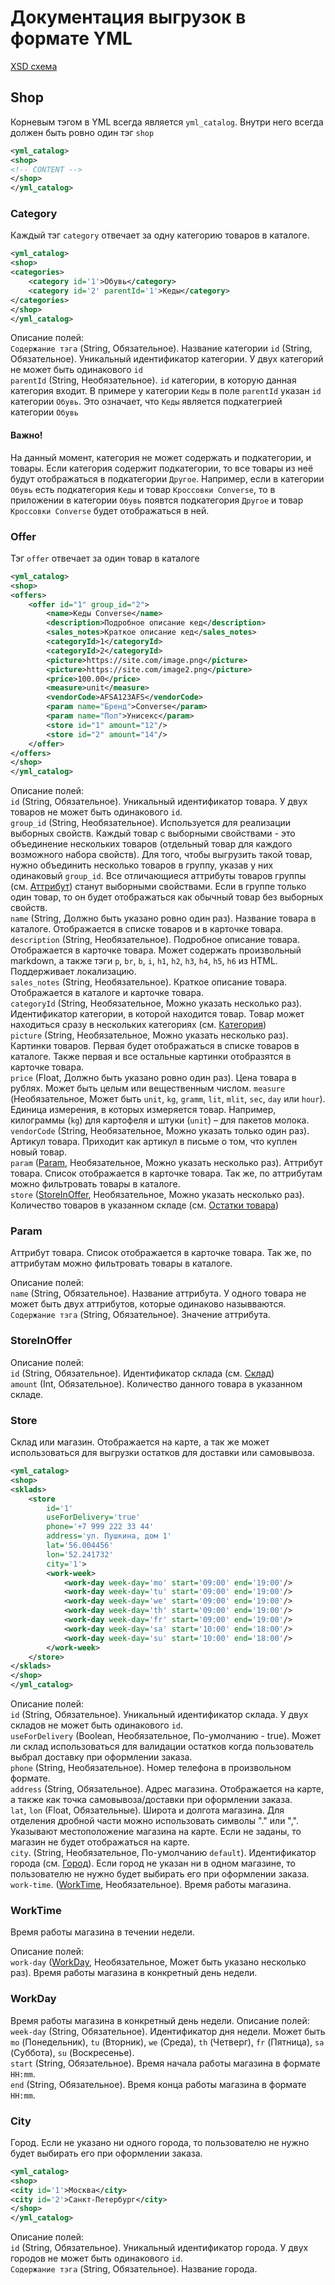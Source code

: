# Документация выгрузок в формате YML

[XSD схема](./schema.xsd)

## Shop

Корневым тэгом в YML всегда является `yml_catalog`. Внутри него всегда должен быть ровно один тэг `shop`  
```xml
<yml_catalog>
<shop>
<!-- CONTENT -->
</shop>
</yml_catalog>
```

### Category

Каждый тэг `category` отвечает за одну категорию товаров в каталоге.  
```xml
<yml_catalog>
<shop>
<categories>
    <category id='1'>Обувь</category>
    <category id='2' parentId='1'>Кеды</category>
</categories>
</shop>
</yml_catalog>
```
Описание полей:  
`Содержание тэга` (String, Обязательное). Название категории
`id` (String, Обязательное). Уникальный идентификатор категории. У двух категорий не может быть одинакового `id`  
`parentId` (String, Необязательное). `id` категории, в которую данная категория входит. В примере у категории `Кеды` в поле `parentId` указан `id` категории `Обувь`. Это означает, что `Кеды` является подкатегрией категории `Обувь`  

#### Важно!
На данный момент, категория не может содержать и подкатегории, и товары. Если категория содержит подкатегории, то все товары из неё будут отображаться в подкатегории `Другое`. Например, если в категории `Обувь` есть подкатегория `Кеды` и товар `Кроссовки Converse`, то в приложении в категории `Обувь` появтся подкатегория `Другое` и товар `Кроссовки Converse` будет отображаться в ней.  

### Offer

Тэг `offer` отвечает за один товар в каталоге  
```xml
<yml_catalog>
<shop>
<offers>
    <offer id="1" group_id="2">
        <name>Кеды Converse</name>
        <description>Подробное описание кед</description>
        <sales_notes>Краткое описание кед</sales_notes>
        <categoryId>1</categoryId>
        <categoryId>2</categoryId>
        <picture>https://site.com/image.png</picture>
        <picture>https://site.com/image2.png</picture>
        <price>100.00</price>
        <measure>unit</measure>
        <vendorCode>AFSA123AFS</vendorCode>
        <param name="Бренд">Converse</param>
        <param name="Пол">Унисекс</param>
        <store id="1" amount="12"/>
        <store id="2" amount="14"/>
    </offer>
</offers>
</shop>
</yml_catalog>
```
Описание полей:  
`id` (String, Обязательное). Уникальный идентификатор товара. У двух товаров не может быть одинакового `id`.  
`group_id` (String, Необязательное). Используется для реализации выборных свойств. Каждый товар с выборными свойствами - это объединение нескольких товаров (отдельный товар для каждого возможного набора свойств). Для того, чтобы выгрузить такой товар, нужно объединить несколько товаров в группу, указав у них одинаковый `group_id`. Все отличающиеся аттрибуты товаров группы (см. [Аттрибут](#Param)) станут выборными свойствами. Если в группе только один товар, то он будет отображаться как обычный товар без выборных свойств.  
`name` (String, Должно быть указано ровно один раз). Название товара в каталоге. Отображается в списке товаров и в карточке товара.  
`description` (String, Необязательное). Подробное описание товара. Отображается в карточке товара. Может содержать произвольный markdown, а также тэги `p`, `br`, `b`, `i`, `h1`, `h2`, `h3`, `h4`, `h5`, `h6` из HTML. Поддерживает локализацию.  
`sales_notes` (String, Необязательное). Краткое описание товара. Отображается в каталоге и карточке товара.  
`categoryId` (String, Необязательное, Можно указать несколько раз). Идентификатор категории, в которой находится товар. Товар может находиться сразу в нескольких категориях (см. [Категория](#Category))  
`picture` (String, Необязательное, Можно указать несколько раз). Картинки товаров. Первая будет отображаться в списке товаров в каталоге. Также первая и все остальные картинки отобразятся в карточке товара.  
`price` (Float, Должно быть указано ровно один раз). Цена товара в рублях. Может быть целым или вещественным числом.
`measure` (Необязательное, Может быть `unit`, `kg`, `gramm`, `lit`, `mlit`, `sec`, `day` или `hour`). Единица измерения, в которых измеряется товар. Например, килограммы (`kg`) для картофеля и штуки (`unit`) – для пакетов молока.  
`vendorCode` (String, Необязательное, Можно указать только один раз). Артикул товара. Приходит как артикул в письме о том, что куплен новый товар.  
`param` ([Param](#Param), Необязательное, Можно указать несколько раз). Аттрибут товара. Список отображается в карточке товара. Так же, по аттрибутам можно фильтровать товары в каталоге.  
`store` ([StoreInOffer](#StoreInOffer), Необязательное, Можно указать несколько раз). Количество товаров в указанном складе (см. [Остатки товара](#Store))  

### Param
Аттрибут товара. Список отображается в карточке товара. Так же, по аттрибутам можно фильтровать товары в каталоге.

Описание полей:  
`name` (String, Обязательное). Название аттрибута. У одного товара не может быть двух аттрибутов, которые одинаково назывваются.  
`Содержание тэга` (String, Обязательное). Значение аттрибута.

### StoreInOffer
Описание полей:  
`id` (String, Обязательное). Идентификатор склада (см. [Склад](#Store))  
`amount` (Int, Обязательное). Количество данного товара в указанном складе.  

### Store
Склад или магазин. Отображается на карте, а так же может использоваться для выгрузки остатков для доставки или самовывоза. 
```xml
<yml_catalog>
<shop>
<sklads>
    <store
        id='1' 
        useForDelivery='true' 
        phone='+7 999 222 33 44'
        address='ул. Пушкина, дом 1'
        lat='56.004456' 
        lon='52.241732' 
        city='1'>
        <work-week>
            <work-day week-day='mo' start='09:00' end='19:00'/>
            <work-day week-day='tu' start='09:00' end='19:00'/>
            <work-day week-day='we' start='09:00' end='19:00'/>
            <work-day week-day='th' start='09:00' end='19:00'/>
            <work-day week-day='fr' start='09:00' end='19:00'/>
            <work-day week-day='sa' start='10:00' end='18:00'/>
            <work-day week-day='su' start='10:00' end='18:00'/>
        </work-week>
    </store>
</sklads>
</shop>
</yml_catalog>
```
Описание полей:  
`id` (String, Обязательное). Уникальный идентификатор склада. У двух складов не может быть одинакового `id`.  
`useForDelivery` (Boolean, Необязательное, По-умолчанию - true). Может ли склад использоваться для валидации остатков когда пользователь выбрал доставку при оформлении заказа.  
`phone` (String, Необязательное). Номер телефона в произвольном формате.  
`address` (String, Обязательное). Адрес магазина. Отображается на карте, а также как точка самовывоза/доставки при оформлении заказа.  
`lat`, `lon` (Float, Обязательные). Широта и долгота магазина. Для отделения дробной части можно использовать символы "." или ",". Указывают местоположение магазина на карте. Если не заданы, то магазин не будет отображаться на карте.  
`city`. (String, Необязательное, По-умолчанию `default`). Идентификатор города (см. [Город](#City)). Если город не указан ни в одном магазине, то пользователю не нужно будет выбирать его при оформлении заказа.  
`work-time`. ([WorkTime](#WorkTime), Необязательное). Время работы магазина.  

### WorkTime
Время работы магазина в течении недели.

Описание полей:  
`work-day` ([WorkDay](#WorkDay), Необязательное, Может быть указано несколько раз). Время работы магазина в конкретный день недели.  

### WorkDay
Время работы магазина в конкретный день недели.
Описание полей:  
`week-day` (String, Обязательное). Идентификатор дня недели. Может быть `mo` (Понедельник), `tu` (Вторник), `we` (Среда), `th` (Четверг), `fr` (Пятница), `sa` (Суббота), `su` (Воскресенье).  
`start` (String, Обязательное). Время начала работы магазина в формате `HH:mm`.  
`end` (String, Обязательное). Время конца работы магазина в формате `HH:mm`.  

### City
Город. Если не указано ни одного города, то пользователю не нужно будет выбирать его при оформлении заказа.
```xml
<yml_catalog>
<shop>
<city id='1'>Москва</city>
<city id='2'>Санкт-Петербург</city>
</shop>
</yml_catalog>
```
Описание полей:  
`id` (String, Обязательное). Уникальный идентификатор города. У двух городов не может быть одинакового `id`.  
`Содержание тэга` (String, Обязательное). Название города.  
